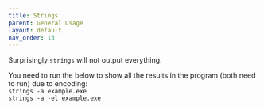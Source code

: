 ```yaml
---
title: Strings
parent: General Usage
layout: default
nav_order: 13
---
```


Surprisingly `strings` will not output everything.

You need to run the below to show all the results in the program (both need to run) due to encoding:\
`strings -a example.exe`\
`strings -a -el example.exe`